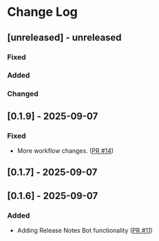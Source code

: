 # Change Log

## [unreleased] - unreleased

### Fixed


### Added


### Changed

## [0.1.9] - 2025-09-07

### Fixed

- More workflow changes. ([PR #14](https://github.com/redvers/jndi-file-scanner/pull/14))

## [0.1.7] - 2025-09-07

## [0.1.6] - 2025-09-07

### Added

- Adding Release Notes Bot functionality ([PR #11](https://github.com/redvers/jndi-file-scanner/pull/11))

